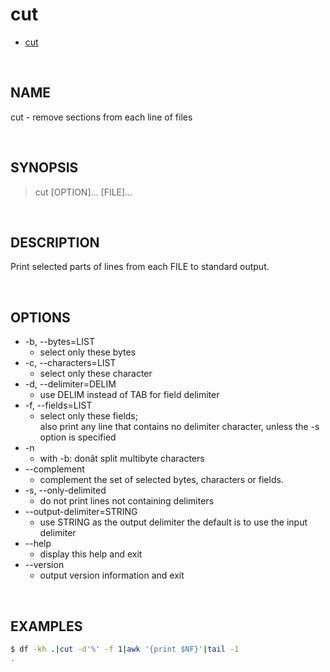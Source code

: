 # cut

- [cut](https://man7.org/linux/man-pages/man1/cut.1.html)

<br>

## NAME

cut - remove sections from each line of files

<br>

## SYNOPSIS

> cut [OPTION]... [FILE]...

<br>

## DESCRIPTION

Print selected parts of lines from each FILE to standard output. 

<br>

## OPTIONS

- -b, --bytes=LIST
  - select only these bytes
- -c, --characters=LIST
  - select only these character
- -d, --delimiter=DELIM
  - use DELIM instead of TAB for field delimiter
- -f, --fields=LIST
  - select only these fields;  
     also print any line that contains no delimiter character, unless the -s option is specified
- -n
  - with -b: donât split multibyte characters
- --complement
  - complement the set of selected bytes, characters or fields.
- -s, --only-delimited
  - do not print lines not containing delimiters
- --output-delimiter=STRING
  - use STRING as the output delimiter the default is to use the input delimiter
- --help 
  - display this help and exit
- --version
  - output version information and exit

<br>

## EXAMPLES

```bash
$ df -kh .|cut -d'%' -f 1|awk '{print $NF}'|tail -1
.
```
